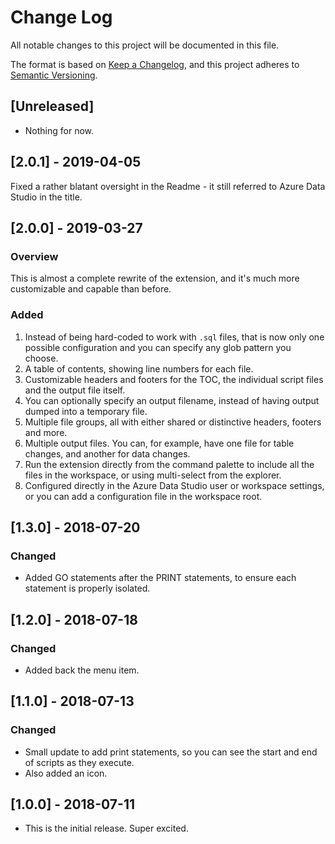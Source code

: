 # Change Log
All notable changes to this project will be documented in this file.

The format is based on [Keep a Changelog](https://keepachangelog.com/en/1.0.0/),
and this project adheres to [Semantic Versioning](https://semver.org/spec/v2.0.0.html).

## [Unreleased]

* Nothing for now.

## [2.0.1] - 2019-04-05

Fixed a rather blatant oversight in the Readme - it still referred to Azure Data Studio in the title.

## [2.0.0] - 2019-03-27

### Overview
This is almost a complete rewrite of the extension, and it's much more customizable and capable than before.

### Added
1. Instead of being hard-coded to work with `.sql` files, that is now only one possible configuration and you can specify any glob pattern you choose.
2. A table of contents, showing line numbers for each file.
3. Customizable headers and footers for the TOC, the individual script files and the output file itself.
4. You can optionally specify an output filename, instead of having output dumped into a temporary file.
5. Multiple file groups, all with either shared or distinctive headers, footers and more.
6. Multiple output files. You can, for example, have one file for table changes, and another for data changes.
7. Run the extension directly from the command palette to include all the files in the workspace, or using multi-select from the explorer.
8. Configured directly in the Azure Data Studio user or workspace settings, or you can add a configuration file in the workspace root.

## [1.3.0] - 2018-07-20

### Changed

* Added GO statements after the PRINT statements, to ensure each statement is properly isolated.

## [1.2.0] - 2018-07-18

### Changed

* Added back the menu item.

## [1.1.0] - 2018-07-13

### Changed

* Small update to add print statements, so you can see the start and end of scripts as they execute.
* Also added an icon.

## [1.0.0] - 2018-07-11

* This is the initial release. Super excited.

